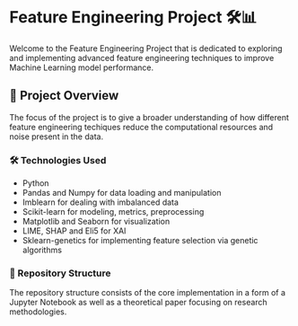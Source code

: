 # Feature Engineering Project 🛠️📊

Welcome to the Feature Engineering Project that is dedicated to exploring and implementing advanced feature engineering techniques to improve Machine Learning model performance. 

## 🌟 Project Overview 

The focus of the project is to give a broader understanding of how different feature engineering techiques reduce the computational resources and noise present in the data. 

### 🛠 Technologies Used

- Python
- Pandas and Numpy for data loading and manipulation
- Imblearn for dealing with imbalanced data
- Scikit-learn for modeling, metrics, preprocessing
- Matplotlib and Seaborn for visualization
- LIME, SHAP and Eli5 for XAI
- Sklearn-genetics for implementing feature selection via genetic algorithms

### 📁 Repository Structure

The repository structure consists of the core implementation in a form of a Jupyter Notebook as well as a theoretical paper focusing on research methodologies. 
